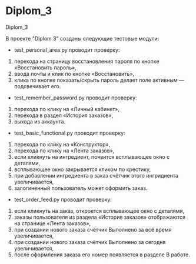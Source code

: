 # Diplom_3
Diplom_3

В проекте "Diplom 3" созданы  следующие тестовые модули:

* test_personal_area.py проводит проверку:
1. перехода на страницу восстановления пароля по кнопке «Восстановить пароль»,
2. ввода почты и клик по кнопке «Восстановить»,
3. клика по кнопке показать/скрыть пароль делает поле активным — подсвечивает его.

* test_remember_password.py проводит проверку:
1. перехода по клику на «Личный кабинет»,
2. перехода в раздел «История заказов»,
3. выхода из аккаунта.

* test_basic_functional.py проводит проверку:
1. перехода по клику на «Конструктор»,
2. перехода по клику на «Лента заказов»,
3. если кликнуть на ингредиент, появится всплывающее окно с деталями,
4. всплывающее окно закрывается кликом по крестику,
5. при добавлении ингредиента в заказ счётчик этого ингридиента увеличивается,
6. залогиненный пользователь может оформить заказ.

* test_order_feed.py проводит проверку:
1. если кликнуть на заказ, откроется всплывающее окно с деталями,
2. заказы пользователя из раздела «История заказов» отображаются на странице «Лента заказов»,
3. при создании нового заказа счётчик Выполнено за всё время увеличивается,
4. при создании нового заказа счётчик Выполнено за сегодня увеличивается,
5. после оформления заказа его номер появляется в разделе В работе.

